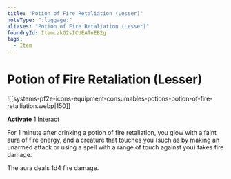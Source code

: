```yaml
---
title: "Potion of Fire Retaliation (Lesser)"
noteType: ":luggage:"
aliases: "Potion of Fire Retaliation (Lesser)"
foundryId: Item.zkG2sICUEATnEB2g
tags:
  - Item
---
```


# Potion of Fire Retaliation (Lesser)
![[systems-pf2e-icons-equipment-consumables-potions-potion-of-fire-retalliation.webp|150]]

**Activate** 1 Interact

For 1 minute after drinking a potion of fire retaliation, you glow with a faint aura of fire energy, and a creature that touches you (such as by making an unarmed attack or using a spell with a range of touch against you) takes fire damage.

The aura deals 1d4 fire damage.
